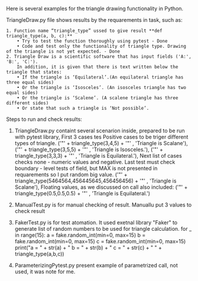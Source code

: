 Here is several examples for the triangle drawing functionality in Python.

TriangleDraw.py file shows results by the requarements in task, such as: 

    1. Function name “triangle_type” ussed to give result **def triangle_type(a, b, c):**
        • Try to test the function thoroughly using pytest - Done
        • Code and test only the functionality of triangle type. Drawing of the triangle is not yet expected. - Done
    2. Triangle Draw is a scientific software that has input fields ('A:', 'B:', 'C:').
        In addition, it is given that there is text written below the triangle that states:
        • If the triangle is ‘Equilateral’.(An equilateral triangle has three equal sides)
        • Or the triangle is ‘Isosceles’. (An isosceles triangle has two equal sides)
        • Or the triangle is ‘Scalene’. (A scalene triangle has three different sides)
        • Or state that such a triangle is ‘Not possible’.

Steps to run and check results: 
1. TriangleDraw.py containt several scenarion inside, prepared to  be run with pytest library, 
      First 3 cases tes Positive cases to be triger different types of triangle.
            ('"' + triangle_type(3,4,5) + '"' , 'Triangle is Scalane'),
            ('"' + triangle_type(3,5,5) + '"' , 'Triangle is Isosceles.'),
            ('"' + triangle_type(3,3,3) + '"' , 'Triangle is Equilateral.'),
      Next list of cases checks none - numeric values and negative. Last test must check boundary - level tests of field, but MAX is not presented in requarements so I put random big value.
            ('"' + triangle_type(5464564,456445645,456456456) + '"' , 'Triangle is Scalane'),
      Floating values, as we discussed on call also included: 
            ('"' + triangle_type(0.5,0.5,0.5) + '"' , 'Triangle is Equilateral.')

2. ManualTest.py is for manual checking of result. Manuallu put 3 values to check result
3. FakerTest.py is for test atomation. It used exetnal library "Faker" to generate list of random numbers to be used for triangle calculation.
            for _ in range(15):
              a = fake.random_int(min=0, max=15)
              b = fake.random_int(min=0, max=15)
              c = fake.random_int(min=0, max=15)
              print("a = " + str(a) + " b = " + str(b) + " c = " + str(c) + "  " + triangle_type(a,b,c))

 4. ParameterizingPytest.py present example of parametrized call, not used, it was note for me.
